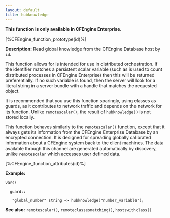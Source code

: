 ```yaml
---
layout: default
title: hubknowledge
---
```


**This function is only available in CFEngine Enterprise.**

[%CFEngine_function_prototype(id)%]

**Description:** Read global knowledge from the CFEngine Database host by
`id`.

This function allows for is intended for use in distributed orchestration.
If the identifier matches a persistent scalar variable (such as is used to
count distributed processes in CFEngine Enterprise) then this will be returned
preferentially. If no such variable is found, then the server will look for a
literal string in a server bundle with a handle that matches the requested object.

It is recommended that you use this function sparingly, using classes as guards,
as it contributes to network traffic and depends on the network for its function.
Unlike `remotescalar()`, the result of `hubknowledge()` is not stored locally.

This function behaves similarly to the `remotescalar()` function, except that it
always gets its information from the CFEngine Enterprise Database by an encrypted
connection. It is designed for spreading globally calibrated information about
a CFEngine system back to the client machines. The data available through this
channel are generated automatically by discovery, unlike `remotescalar` which
accesses user defined data.

[%CFEngine_function_attributes(id)%]

**Example:**

```cf3
vars:

  guard::

   "global_number" string => hubknowledge("number_variable");
```

**See also:** `remotescalar()`, `remoteclassesmatching()`, `hostswithclass()`
